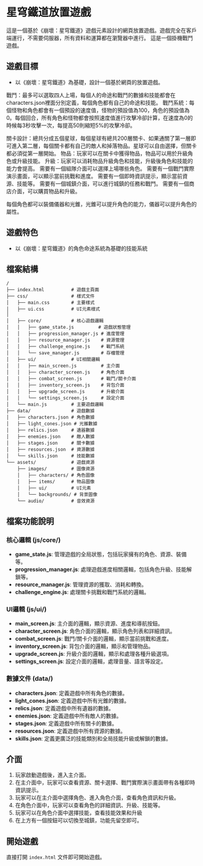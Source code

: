 # 星穹鐵道放置遊戲

這是一個基於《崩壞：星穹鐵道》遊戲元素設計的網頁放置遊戲。遊戲完全在客戶端運行，不需要伺服器，所有資料和運算都在瀏覽器中進行。
這是一個掛機戰鬥遊戲。

## 遊戲目標

- 以《崩壞：星穹鐵道》為基礎，設計一個基於網頁的放置遊戲。

戰鬥：最多可以選取四人上場，每個人的命途和戰鬥的數據和技能都會在characters.json裡面分別定義，每個角色都有自己的命途和技能。
戰鬥系統：每個怪物和角色都會有一個預設的速度值，怪物的預設值為100，角色的預設值為0。每個回合，所有角色和怪物都會按照速度值進行攻擊冷卻計算，在速度為0的時候每3秒攻擊一次，每提高50則縮短5%的攻擊冷卻。


關卡設計：總共分成五個星球，每個星球有總共200層關卡、如果通關了第一層即可進入第二層，每個關卡都有自己的敵人和掉落物品。星球可以自由選擇，但關卡都必須從第一層開始。
物品：玩家可以在關卡中獲得物品，物品可以用於升級角色或升級技能。
升級：玩家可以消耗物品升級角色和技能，升級後角色和技能的能力會提高。
需要有一個組隊介面可以選擇上場哪些角色。
需要有一個戰鬥實際演示畫面，可以顯示當前挑戰和進度。
需要有一個即時資訊提示，顯示當前資源、技能等。
需要有一個城鎮介面，可以進行城鎮的任務和戰鬥。
需要有一個商店介面，可以購買物品和升級。

每個角色都可以裝備儀器和光錐，光錐可以提升角色的能力，儀器可以提升角色的屬性。




## 遊戲特色

- 以《崩壞：星穹鐵道》的角色命途系統為基礎的技能系統

## 檔案結構

```
/
├── index.html          # 遊戲主頁面
├── css/                # 樣式文件
│   ├── main.css        # 主要樣式
│   ├── ui.css          # UI元素樣式
│   
│   ├── core/           # 核心遊戲邏輯
│   │   ├── game_state.js         # 遊戲狀態管理
│   │   ├── progression_manager.js # 進度管理
│   │   ├── resource_manager.js    # 資源管理
│   │   ├── challenge_engine.js    # 戰鬥系統
│   │   └── save_manager.js        # 存檔管理
│   ├── ui/             # UI相關邏輯
│   │   ├── main_screen.js         # 主介面
│   │   ├── character_screen.js    # 角色介面
│   │   ├── combat_screen.js       # 戰鬥/關卡介面
│   │   ├── inventory_screen.js    # 背包介面
│   │   ├── upgrade_screen.js      # 升級介面
│   │   └── settings_screen.js     # 設定介面
│   └── main.js         # 主要遊戲邏輯
├── data/               # 遊戲數據
│   ├── characters.json # 角色數據
│   ├── light_cones.json # 光錐數據
│   ├── relics.json     # 遺器數據
│   ├── enemies.json    # 敵人數據
│   ├── stages.json     # 關卡數據
│   ├── resources.json  # 資源數據
│   └── skills.json     # 技能數據
└── assets/             # 遊戲資源
    ├── images/         # 圖像資源
    │   ├── characters/ # 角色圖像
    │   ├── items/      # 物品圖像
    │   ├── ui/         # UI元素
    │   └── backgrounds/ # 背景圖像
    └── audio/          # 音效資源
```

## 檔案功能說明

### 核心邏輯 (js/core/)

- **game_state.js**: 管理遊戲的全局狀態，包括玩家擁有的角色、資源、裝備等。
- **progression_manager.js**: 處理遊戲進度相關邏輯，包括角色升級、技能解鎖等。
- **resource_manager.js**: 管理資源的獲取、消耗和轉換。
- **challenge_engine.js**: 處理關卡挑戰和戰鬥系統的邏輯。

### UI邏輯 (js/ui/)

- **main_screen.js**: 主介面的邏輯，顯示資源、進度和導航按鈕。
- **character_screen.js**: 角色介面的邏輯，顯示角色列表和詳細資訊。
- **combat_screen.js**: 戰鬥/關卡介面的邏輯，顯示當前挑戰和進度。
- **inventory_screen.js**: 背包介面的邏輯，顯示和管理物品。
- **upgrade_screen.js**: 升級介面的邏輯，顯示和處理各種升級選項。
- **settings_screen.js**: 設定介面的邏輯，處理音量、語言等設定。

### 數據文件 (data/)

- **characters.json**: 定義遊戲中所有角色的數據。
- **light_cones.json**: 定義遊戲中所有光錐的數據。
- **relics.json**: 定義遊戲中所有遺器的數據。
- **enemies.json**: 定義遊戲中所有敵人的數據。
- **stages.json**: 定義遊戲中所有關卡的數據。
- **resources.json**: 定義遊戲中所有資源的數據。
- **skills.json**: 定義更廣泛的技能類別和全局技能升級或解鎖的數據。

## 介面

1. 玩家啟動遊戲後，進入主介面。
2. 在主介面中，玩家可以查看資源、關卡選擇、戰鬥實際演示畫面帶有各種即時資訊提示。
3. 玩家可以在主介面中選擇角色、進入角色介面，查看角色資訊和升級。
4. 在角色介面中，玩家可以查看角色的詳細資訊、升級、技能等。
5. 玩家可以在角色介面中選擇技能，查看技能效果和升級
6. 在上方有一個按鈕可以切換至城鎮，功能先留空即可。

## 開始遊戲

直接打開 `index.html` 文件即可開始遊戲。